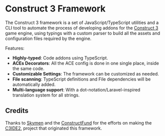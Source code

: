 # Construct 3 Framework

The Construct 3 framework is a set of JavaScript/TypeScript utilities and a CLI tool to automate the process of developing addons for the [Construct 3](https://construct.net) game engine, using typings with a custom parser to build all the assets and configuration files required by the engine.

Features:
- **Highly-typed**: Code addons using TypeScript.
- **ACEs Decorators**: All the ACE config is done in one single place, inside the same code.
- **Customizable Settings**: The framework can be customized as needed.
- **File scanning**: TypeScript definitions and File dependencies will be automatically added.
- **Multi-language support**: With a dot-notation/Laravel-inspired translation system for all strings.

## Credits

Thanks to [Skymen](https://github.com/skymen) and the [ConstructFund](https://github.com/ConstructFund) for the efforts on making the [C3IDE2](https://github.com/ConstructFund/c3ide2-framework), project that originated this framework.